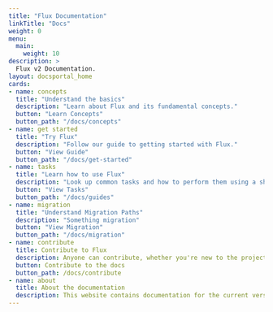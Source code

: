 ```yaml
---
title: "Flux Documentation"
linkTitle: "Docs"
weight: 0
menu:
  main:
    weight: 10
description: >
  Flux v2 Documentation.
layout: docsportal_home
cards:
- name: concepts
  title: "Understand the basics"
  description: "Learn about Flux and its fundamental concepts."
  button: "Learn Concepts"
  button_path: "/docs/concepts"
- name: get started
  title: "Try Flux"
  description: "Follow our guide to getting started with Flux."
  button: "View Guide"
  button_path: "/docs/get-started"
- name: tasks
  title: "Learn how to use Flux"
  description: "Look up common tasks and how to perform them using a short sequence of steps."
  button: "View Tasks"
  button_path: "/docs/guides"
- name: migration
  title: "Understand Migration Paths"
  description: "Something migration"
  button: "View Migration" 
  button_path: "/docs/migration"
- name: contribute
  title: Contribute to Flux
  description: Anyone can contribute, whether you're new to the project or you've been around a long time.
  button: Contribute to the docs
  button_path: /docs/contribute
- name: about
  title: About the documentation
  description: This website contains documentation for the current version of Flux.
---
```

